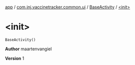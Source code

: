 [app](../../index.md) / [com.jnj.vaccinetracker.common.ui](../index.md) / [BaseActivity](index.md) / [&lt;init&gt;](./-init-.md)

# &lt;init&gt;

`BaseActivity()`

**Author**
maartenvangiel

**Version**
1

